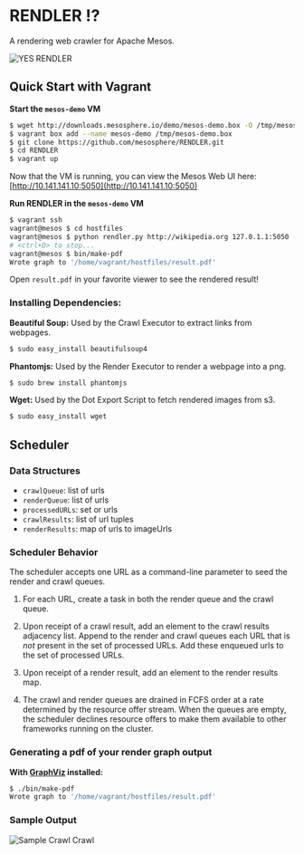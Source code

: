 RENDLER :interrobang:
=====================

A rendering web crawler for Apache Mesos.

![YES RENDLER](http://img.pandawhale.com/57451-Jim-Carrey-Riddler-upvote-gif-NVsA.gif)

## Quick Start with Vagrant

**Start the `mesos-demo` VM**

```bash
$ wget http://downloads.mesosphere.io/demo/mesos-demo.box -O /tmp/mesos-demo.box
$ vagrant box add --name mesos-demo /tmp/mesos-demo.box
$ git clone https://github.com/mesosphere/RENDLER.git
$ cd RENDLER
$ vagrant up
```

Now that the VM is running, you can view the Mesos Web UI here:
[http://10.141.141.10:5050](http://10.141.141.10:5050)

**Run RENDLER in the `mesos-demo` VM**

```bash
$ vagrant ssh
vagrant@mesos $ cd hostfiles
vagrant@mesos $ python rendler.py http://wikipedia.org 127.0.1.1:5050 --local
# <ctrl+D> to stop...
vagrant@mesos $ bin/make-pdf
Wrote graph to '/home/vagrant/hostfiles/result.pdf'
```

Open `result.pdf` in your favorite viewer to see the rendered result!

### Installing Dependencies:
**Beautiful Soup:** Used by the Crawl Executor to extract links from webpages.

```bash
$ sudo easy_install beautifulsoup4
```

**Phantomjs:** Used by the Render Executor to render a webpage into a png.

```bash
$ sudo brew install phantomjs
```

**Wget:** Used by the Dot Export Script to fetch rendered images from s3.

```bash
$ sudo easy_install wget
```

## Scheduler

### Data Structures

- `crawlQueue`: list of urls
- `renderQueue`: list of urls
- `processedURLs`: set or urls
- `crawlResults`: list of url tuples
- `renderResults`: map of urls to imageUrls

### Scheduler Behavior

The scheduler accepts one URL as a command-line parameter to seed the render
and crawl queues.

1. For each URL, create a task in both the render queue and the crawl queue.

1. Upon receipt of a crawl result, add an element to the crawl results
   adjacency list.  Append to the render and crawl queues each URL that is
   _not_ present in the set of processed URLs.  Add these enqueued urls to
   the set of processed URLs.

1. Upon receipt of a render result, add an element to the render results map.

1. The crawl and render queues are drained in FCFS order at a rate determined
   by the resource offer stream.  When the queues are empty, the scheduler
   declines resource offers to make them available to other frameworks running
   on the cluster.

### Generating a pdf of your render graph output
**With [GraphViz](http://www.graphviz.org) installed:**

```bash
$ ./bin/make-pdf
Wrote graph to '/home/vagrant/hostfiles/result.pdf'
```

### Sample Output

![Sample Crawl Crawl](http://downloads.mesosphere.io/demo/sample_output.png)
